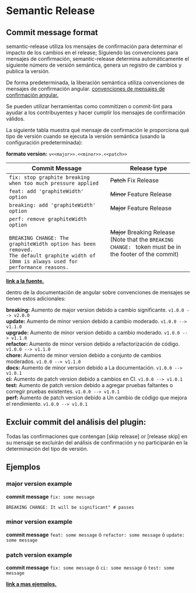 # Semantic Release
## Commit message format
semantic-release utiliza los mensajes de confirmación para determinar el impacto de los cambios en el release; Siguiendo las convenciones para mensajes de confirmación, semantic-release determina automáticamente el siguiente número de versión semántica, genera un registro de cambios y publica la versión.

De forma predeterminada, la liberación semántica utiliza 
convenciones de mensajes de confirmación angular. [convenciones de mensajes de confirmación angular.](https://github.com/angular/angular/blob/main/CONTRIBUTING.md#-commit-message-format)

Se pueden utilizar herramientas como commitizen o commit-lint para ayudar a los contribuyentes y hacer cumplir los mensajes de confirmación válidos.

La siguiente tabla muestra qué mensaje de confirmación le proporciona qué tipo de versión cuando se ejecuta la versión semántica (usando la configuración predeterminada):

**formato version:** `v<<major>>.<<minor>>.<<patch>>`

| Commit Message                                                                                                                                                                                   | Release type                                                                                                    |
| ------------------------------------------------------------------------------------------------------------------------------------------------------------------------------------------------ | --------------------------------------------------------------------------------------------------------------- |
| `fix: stop graphite breaking when too much pressure applied`                                                                                                                                     | ~~Patch~~ Fix Release                                                                                           |
| `feat: add 'graphiteWidth' option`                                                                                                                                                               | ~~Minor~~ Feature Release                                                                                       |
| `breaking: add 'graphiteWidth' option`                                                                                                                                                           | ~~Major~~ Feature Release                                                                                       |
| `perf: remove graphiteWidth option`<br><br>`BREAKING CHANGE: The graphiteWidth option has been removed.`<br>`The default graphite width of 10mm is always used for performance reasons.`         | ~~Major~~ Breaking Release <br /> (Note that the `BREAKING CHANGE: ` token must be in the footer of the commit) |


**[link a la fuente.](https://github.com/semantic-release/semantic-release?tab=readme-ov-file#Commit%20message%20format)**

dentro de la documentación de angular sobre convenciones de mensajes se tienen estos adicionales:

**breaking:** Aumento de major version debido a cambio significante. `v1.0.0 --> v2.0.0`<br>
**update:** Aumento de minor version debido a cambio moderado. `v1.0.0 --> v1.1.0`<br>
**upgrade:** Aumento de minor version debido a cambio moderado. `v1.0.0 --> v1.1.0`<br>
**refactor:** Aumento de minor version debido a refactorización de código. `v1.0.0 --> v1.1.0`<br>
**chore:** Aumento de minor version debido a conjunto de cambios moderados. `v1.0.0 --> v1.1.0`<br>
**docs:** Aumento de minor version debido a La documentación. `v1.0.0 --> v1.0.1`<br>
**ci:** Aumento de patch version debido a cambios en CI. `v1.0.0 --> v1.0.1`<br>
**test:** Aumento de patch version debido a agregar pruebas faltantes o corregir pruebas existentes. `v1.0.0 --> v1.0.1`<br>
**perf:** Aumento de patch version debido a Un cambio de código que mejora el rendimiento. `v1.0.0 --> v1.0.1`

## Excluir commit del análisis del plugin:

Todas las confirmaciones que contengan [skip release] or [release skip] en su mensaje se excluirán del análisis de confirmación y no participarán en la determinación del tipo de versión.

## Ejemplos

### major version example
**commit message**
`fix: some message`

`BREAKING CHANGE: It will be significant" # passes`

### minor version example
**commit message**
`feat: some message` ó `refactor: some message` ó `update: some message`

### patch version example
**commit message**
`fix: some message` ó `ci: some message` ó `test: some message`

**[link a mas ejemplos.](https://github.com/conventional-changelog/commitlint/tree/master/@commitlint/config-conventional#type-enum)**
